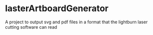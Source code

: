 # lasterArtboardGenerator
A project to output svg and pdf files in a format that the lightburn laser cutting software can read
